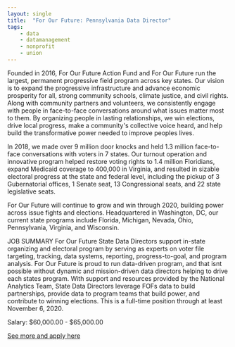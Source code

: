 ```yaml
---
layout: single
title:  "For Our Future: Pennsylvania Data Director"
tags: 
    - data
    - datamanagement
    - nonprofit
    - union
---
```



Founded in 2016, For Our Future Action Fund and For Our Future run the largest, permanent progressive field program across key states. Our vision is to expand the progressive infrastructure and advance economic prosperity for all, strong community schools, climate justice, and civil rights. Along with community partners and volunteers, we consistently engage with people in face-to-face conversations around what issues matter most to them. By organizing people in lasting relationships, we win elections, drive local progress, make a community's collective voice heard, and help build the transformative power needed to improve peoples lives.


In 2018, we made over 9 million door knocks and held 1.3 million face-to-face conversations with voters in 7 states. Our turnout operation and innovative program helped restore voting rights to 1.4 million Floridians, expand Medicaid coverage to 400,000 in Virginia, and resulted in sizable electoral progress at the state and federal level, including the pickup of 3 Gubernatorial offices, 1 Senate seat, 13 Congressional seats, and 22 state legislative seats.

For Our Future will continue to grow and win through 2020, building power across issue fights and elections. Headquartered in Washington, DC, our current state programs include Florida, Michigan, Nevada, Ohio, Pennsylvania, Virginia, and Wisconsin.

JOB SUMMARY
For Our Future State Data Directors support in-state organizing and electoral program by serving as experts on voter file targeting, tracking, data systems, reporting, progress-to-goal, and program analysis. For Our Future is proud to run data-driven program, and that isnt possible without dynamic and mission-driven data directors helping to drive each states program. With support and resources provided by the National Analytics Team, State Data Directors leverage FOFs data to build partnerships, provide data to program teams that build power, and contribute to winning elections. This is a full-time position through at least November 6, 2020.

 

Salary: $60,000.00 - $65,000.00


[See more and apply here](https://www.paycomonline.net/v4/ats/web.php/jobs/ViewJobDetails?job=5960&clientkey=D6039E28E6E42C00C62FE18BD689B3EB)
